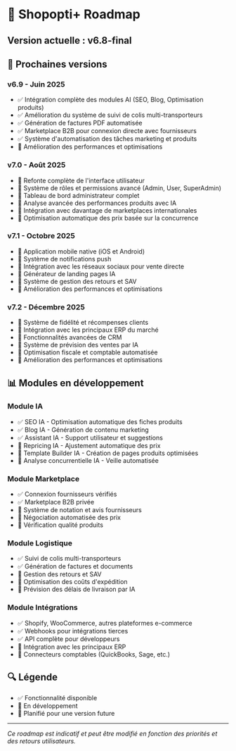 # 🚀 Shopopti+ Roadmap

## Version actuelle : v6.8-final

## 🔮 Prochaines versions

### v6.9 - Juin 2025
- ✅ Intégration complète des modules AI (SEO, Blog, Optimisation produits)
- ✅ Amélioration du système de suivi de colis multi-transporteurs
- ✅ Génération de factures PDF automatisée
- ✅ Marketplace B2B pour connexion directe avec fournisseurs
- ✅ Système d'automatisation des tâches marketing et produits
- 🔄 Amélioration des performances et optimisations

### v7.0 - Août 2025
- 🔮 Refonte complète de l'interface utilisateur
- 🔮 Système de rôles et permissions avancé (Admin, User, SuperAdmin)
- 🔮 Tableau de bord administrateur complet
- 🔮 Analyse avancée des performances produits avec IA
- 🔮 Intégration avec davantage de marketplaces internationales
- 🔮 Optimisation automatique des prix basée sur la concurrence

### v7.1 - Octobre 2025
- 🔮 Application mobile native (iOS et Android)
- 🔮 Système de notifications push
- 🔮 Intégration avec les réseaux sociaux pour vente directe
- 🔮 Générateur de landing pages IA
- 🔮 Système de gestion des retours et SAV
- 🔮 Amélioration des performances et optimisations

### v7.2 - Décembre 2025
- 🔮 Système de fidélité et récompenses clients
- 🔮 Intégration avec les principaux ERP du marché
- 🔮 Fonctionnalités avancées de CRM
- 🔮 Système de prévision des ventes par IA
- 🔮 Optimisation fiscale et comptable automatisée
- 🔮 Amélioration des performances et optimisations

## 📊 Modules en développement

### Module IA
- ✅ SEO IA - Optimisation automatique des fiches produits
- ✅ Blog IA - Génération de contenu marketing
- ✅ Assistant IA - Support utilisateur et suggestions
- 🔄 Repricing IA - Ajustement automatique des prix
- 🔄 Template Builder IA - Création de pages produits optimisées
- 🔄 Analyse concurrentielle IA - Veille automatisée

### Module Marketplace
- ✅ Connexion fournisseurs vérifiés
- ✅ Marketplace B2B privée
- 🔄 Système de notation et avis fournisseurs
- 🔄 Négociation automatisée des prix
- 🔄 Vérification qualité produits

### Module Logistique
- ✅ Suivi de colis multi-transporteurs
- ✅ Génération de factures et documents
- 🔄 Gestion des retours et SAV
- 🔄 Optimisation des coûts d'expédition
- 🔄 Prévision des délais de livraison par IA

### Module Intégrations
- ✅ Shopify, WooCommerce, autres plateformes e-commerce
- ✅ Webhooks pour intégrations tierces
- ✅ API complète pour développeurs
- 🔄 Intégration avec les principaux ERP
- 🔄 Connecteurs comptables (QuickBooks, Sage, etc.)

## 🔍 Légende
- ✅ Fonctionnalité disponible
- 🔄 En développement
- 🔮 Planifié pour une version future

---

*Ce roadmap est indicatif et peut être modifié en fonction des priorités et des retours utilisateurs.*